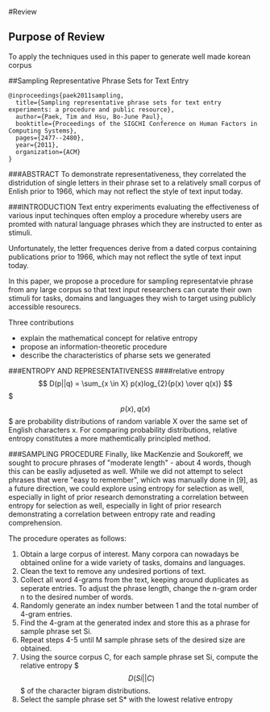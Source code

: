 #Review
## Purpose of Review

To apply the techniques used in this paper to generate well made korean corpus

##Sampling Representative Phrase Sets for Text Entry

```
@inproceedings{paek2011sampling,
  title={Sampling representative phrase sets for text entry experiments: a procedure and public resource},
  author={Paek, Tim and Hsu, Bo-June Paul},
  booktitle={Proceedings of the SIGCHI Conference on Human Factors in Computing Systems},
  pages={2477--2480},
  year={2011},
  organization={ACM}
}
```

###ABSTRACT
To demonstrate representativeness, they correlated the distridution of single letters in their phrase set to a relatively small corpus of Enlish prior to 1966, which may not reflect the style of text input today.

###INTRODUCTION
Text entry experiments evaluating the effectiveness of various input techinques often employ a procedure whereby users are promted with natural language phrases which they are instructed to enter as stimuli.

Unfortunately, the letter frequences derive from a dated corpus containing publications prior to 1966, which may not reflect the sytle of text input today.

In this paper, we propose a procedure for sampling representatvie phrase from any large corpus so that text input researchers can curate their own stimuli for tasks, domains and languages they wish to target using publicly accessible resourecs.

Three contributions
- explain the mathematical concept for relative entropy
- propose an information-theoretic procedure
- describe the characteristics of pharse sets we generated

###ENTROPY AND REPRESENTATIVENESS
####relative entropy
$$
D(p||q) = \sum_{x \in X} p(x)log_{2}{p(x) \over q(x)}
$$
$$$p(x), q(x)$$$ are probability distributions of random variable X over the same set of English characters x.
For comparing probability distributions, relative entropy constitutes a more mathemtically principled method.

###SAMPLING PROCEDURE
Finally, like MacKenzie and Soukoreff, we sought to procure phrases of "moderate length" - about 4 words, though this can be easliy adjuseted as well. While we did not attempt to select phrases that were "easy to remember", which was manually done in [9], as a future direction, we could explore using entropy for selection as well, especially in light of prior research demonstrating a correlation between entropy for selection as well, especially in light of prior research demonstrating a correlation between entropy rate and reading comprehension.

The procedure operates as follows:
1. Obtain a large corpus of interest. Many corpora can nowadays be obtained online for a wide variety of tasks, domains and languages.
2. Clean the text to remove any undesired portions of text.
3. Collect all word 4-grams from the text, keeping around duplicates as seperate entries. To adjust the phrase length, change the n-gram order n to the desired number of words.
4. Randomly generate an index number between 1 and the total number of 4-gram entries.
5. Find the 4-gram at the generated index and store this as a phrase for sample phrase set Si.
6. Repeat steps 4-5 until M sample phrase sets of the desired size are obtained.
7. Using the source corpus C, for each sample phrase set Si, compute the relative entropy $$$D(Si||C)$$$ of the character bigram distributions.
8. Select the sample phrase set S* with the lowest relative entropy
